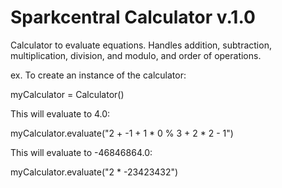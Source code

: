 # Sparkcentral Calculator v.1.0

Calculator to evaluate equations. Handles addition, subtraction, multiplication, division, and modulo, and order of operations.

ex.
To create an instance of the calculator:

myCalculator = Calculator()

This will evaluate to 4.0:

myCalculator.evaluate("2 + -1 + 1 * 0 % 3 + 2 * 2 - 1")

This will evaluate to -46846864.0:

myCalculator.evaluate("2 * -23423432")
